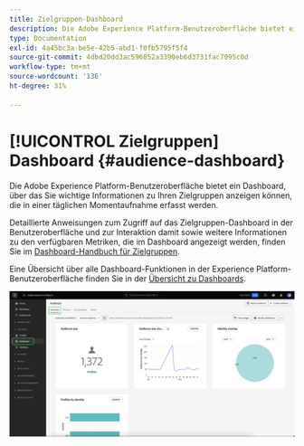 ```yaml
---
title: Zielgruppen-Dashboard
description: Die Adobe Experience Platform-Benutzeroberfläche bietet ein Dashboard, über das Sie wichtige Metriken zu Zielgruppen anzeigen können, die von Ihrem Unternehmen erstellt und verwaltet werden.
type: Documentation
exl-id: 4a45bc3a-be5e-42b5-abd1-f0fb5795f5f4
source-git-commit: 4dbd20dd3ac596052a3390eb6d3731fac7095c0d
workflow-type: tm+mt
source-wordcount: '136'
ht-degree: 31%

---
```


# [!UICONTROL Zielgruppen] Dashboard {#audience-dashboard}

Die Adobe Experience Platform-Benutzeroberfläche bietet ein Dashboard, über das Sie wichtige Informationen zu Ihren Zielgruppen anzeigen können, die in einer täglichen Momentaufnahme erfasst werden.

Detaillierte Anweisungen zum Zugriff auf das Zielgruppen-Dashboard in der Benutzeroberfläche und zur Interaktion damit sowie weitere Informationen zu den verfügbaren Metriken, die im Dashboard angezeigt werden, finden Sie im [Dashboard-Handbuch für Zielgruppen](../../dashboards/guides/audiences.md).

Eine Übersicht über alle Dashboard-Funktionen in der Experience Platform-Benutzeroberfläche finden Sie in der [Übersicht zu Dashboards](../../dashboards/home.md).

![Das Audiences-Dashboard. Hier werden drei Widgets angezeigt: das Widget für Zielgruppen-Größe, das Widget für Änderungstrends der Zielgruppen-Größe und das Widget für Profile nach Identität.](../../dashboards/images/segments/dashboard-overview.png)
